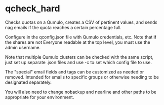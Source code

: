 # qcheck_hard
Checks quotas on a Qumulo, creates a CSV of pertinent values, and sends nag emails if the quota reaches a certain percentage full. 

Configure in the qconfig.json file with Qumulo credentials, etc. Note that if the shares are not Everyone readable at the top level, you must use the admin username.

Note that multiple Qumulo clusters can be checked with the same script, just set up separate .json files and use -c to set which config file to use. 

The "special" email fields and tags can be customized as needed or removed. Intended for emails to specific groups or otherwise needing to be designated separately. 

You will also need to change nobackup and nearline and other paths to be appropriate for your environment. 
